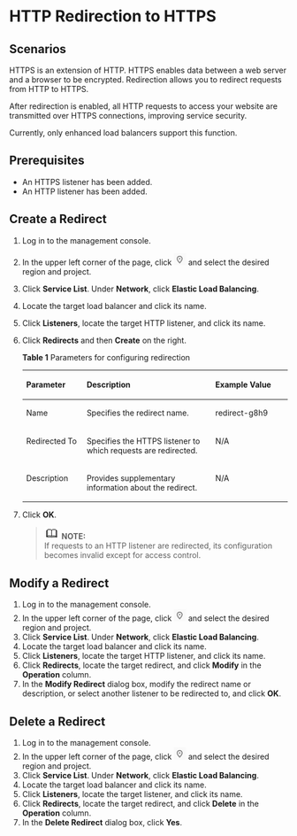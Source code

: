 # HTTP Redirection to HTTPS<a name="EN-US_TOPIC_0138592367"></a>

## Scenarios<a name="section10243515132111"></a>

HTTPS is an extension of HTTP. HTTPS enables data between a web server and a browser to be encrypted. Redirection allows you to redirect requests from HTTP to HTTPS.

After redirection is enabled, all HTTP requests to access your website are transmitted over HTTPS connections, improving service security.

Currently, only enhanced load balancers support this function.

## Prerequisites<a name="section87044214500"></a>

-   An HTTPS listener has been added.
-   An HTTP listener has been added.

## Create a Redirect<a name="section0460104412272"></a>

1.  Log in to the management console.
2.  In the upper left corner of the page, click  ![](figures/icon-region.png)  and select the desired region and project.
3.  Click  **Service List**. Under  **Network**, click  **Elastic Load Balancing**.
4.  Locate the target load balancer and click its name.
5.  Click  **Listeners**, locate the target HTTP listener, and click its name.
6.  Click  **Redirects**  and then  **Create**  on the right.

    **Table  1**  Parameters for configuring redirection

    <a name="table5765638104311"></a>
    <table><thead align="left"><tr id="row16766173884314"><th class="cellrowborder" valign="top" width="22.772277227722775%" id="mcps1.2.4.1.1"><p id="p16337205034318"><a name="p16337205034318"></a><a name="p16337205034318"></a><strong id="b129781819155518"><a name="b129781819155518"></a><a name="b129781819155518"></a>Parameter</strong></p>
    </th>
    <th class="cellrowborder" valign="top" width="48.51485148514851%" id="mcps1.2.4.1.2"><p id="p2033814509436"><a name="p2033814509436"></a><a name="p2033814509436"></a><strong id="b8423527061772"><a name="b8423527061772"></a><a name="b8423527061772"></a>Description</strong></p>
    </th>
    <th class="cellrowborder" valign="top" width="28.71287128712871%" id="mcps1.2.4.1.3"><p id="p9339165064318"><a name="p9339165064318"></a><a name="p9339165064318"></a><strong id="b842352706194150"><a name="b842352706194150"></a><a name="b842352706194150"></a>Example Value</strong></p>
    </th>
    </tr>
    </thead>
    <tbody><tr id="row37661383435"><td class="cellrowborder" valign="top" width="22.772277227722775%" headers="mcps1.2.4.1.1 "><p id="p133414501436"><a name="p133414501436"></a><a name="p133414501436"></a>Name</p>
    </td>
    <td class="cellrowborder" valign="top" width="48.51485148514851%" headers="mcps1.2.4.1.2 "><p id="p73421750174316"><a name="p73421750174316"></a><a name="p73421750174316"></a>Specifies the redirect name.</p>
    </td>
    <td class="cellrowborder" valign="top" width="28.71287128712871%" headers="mcps1.2.4.1.3 "><p id="p143171818484"><a name="p143171818484"></a><a name="p143171818484"></a>redirect-g8h9</p>
    </td>
    </tr>
    <tr id="row9766113813431"><td class="cellrowborder" valign="top" width="22.772277227722775%" headers="mcps1.2.4.1.1 "><p id="p19345250184318"><a name="p19345250184318"></a><a name="p19345250184318"></a>Redirected To</p>
    </td>
    <td class="cellrowborder" valign="top" width="48.51485148514851%" headers="mcps1.2.4.1.2 "><p id="p3347150204315"><a name="p3347150204315"></a><a name="p3347150204315"></a>Specifies the HTTPS listener to which requests are redirected.</p>
    </td>
    <td class="cellrowborder" valign="top" width="28.71287128712871%" headers="mcps1.2.4.1.3 "><p id="p85582571488"><a name="p85582571488"></a><a name="p85582571488"></a>N/A</p>
    </td>
    </tr>
    <tr id="row1176663812438"><td class="cellrowborder" valign="top" width="22.772277227722775%" headers="mcps1.2.4.1.1 "><p id="p16350450104312"><a name="p16350450104312"></a><a name="p16350450104312"></a>Description</p>
    </td>
    <td class="cellrowborder" valign="top" width="48.51485148514851%" headers="mcps1.2.4.1.2 "><p id="p935219504434"><a name="p935219504434"></a><a name="p935219504434"></a>Provides supplementary information about the redirect.</p>
    </td>
    <td class="cellrowborder" valign="top" width="28.71287128712871%" headers="mcps1.2.4.1.3 "><p id="p9352155014316"><a name="p9352155014316"></a><a name="p9352155014316"></a>N/A</p>
    </td>
    </tr>
    </tbody>
    </table>

7.  Click  **OK**.

    >![](public_sys-resources/icon-note.gif) **NOTE:**   
    >If requests to an HTTP listener are redirected, its configuration becomes invalid except for access control.  


## Modify a Redirect<a name="section143162510568"></a>

1.  Log in to the management console.
2.  In the upper left corner of the page, click  ![](figures/icon-region.png)  and select the desired region and project.
3.  Click  **Service List**. Under  **Network**, click  **Elastic Load Balancing**.
4.  Locate the target load balancer and click its name.
5.  Click  **Listeners**, locate the target HTTP listener, and click its name.
6.  Click  **Redirects**, locate the target redirect, and click  **Modify**  in the  **Operation**  column.
7.  In the  **Modify Redirect**  dialog box, modify the redirect name or description, or select another listener to be redirected to, and click  **OK**.

## Delete a Redirect<a name="section4978153735217"></a>

1.  Log in to the management console.
2.  In the upper left corner of the page, click  ![](figures/icon-region.png)  and select the desired region and project.
3.  Click  **Service List**. Under  **Network**, click  **Elastic Load Balancing**.
4.  Locate the target load balancer and click its name.
5.  Click  **Listeners**, locate the target listener, and click its name.
6.  Click  **Redirects**, locate the target redirect, and click  **Delete**  in the  **Operation**  column.
7.  In the  **Delete Redirect**  dialog box, click  **Yes**.

